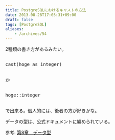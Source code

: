 ```yaml
---
title: PostgreSQLにおけるキャストの方法
date: 2013-08-28T17:03:31+09:00
draft: false
tags: [PostgreSQL]
aliases:
    - /archives/54
---
```


2種類の書き方があるみたい。
<pre>
cast(hoge as integer)
</pre>
か

<pre>
hoge::integer
</pre>

で出来る。個人的には、後者の方が好きかな。

データの型は、公式ドキュメントに纏められている。

参考: [第8章　データ型](http://www.postgresql.jp/document/9.1/html/datatype.html)


